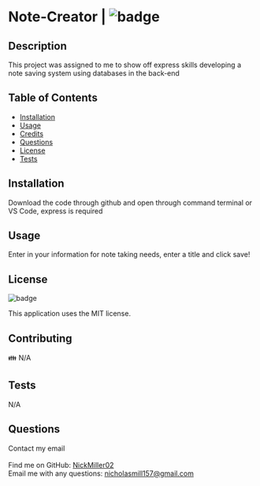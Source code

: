 # Note-Creator | ![badge](https://img.shields.io/badge/license-MIT-brightgreen)<br />

## Description
This project was assigned to me to show off express skills developing a note saving system using
databases in the back-end

## Table of Contents

- [Installation](#installation)
- [Usage](#usage)
- [Credits](#credits)
- [Questions](#questions)
- [License](#license)
- [Tests](#tests)

## Installation
Download the code through github and open through command terminal or VS Code, express is required

## Usage
Enter in your information for note taking needs, enter a title and click save!
## License

![badge](https://img.shields.io/badge/license-MIT-brightgreen)

This application uses the MIT license.

## Contributing
👪 N/A

## Tests
N/A

## Questions
Contact my email<br />
<br />
Find me on GitHub: [NickMiller02](https://github.com/NickMiller02)<br />
Email me with any questions: nicholasmill157@gmail.com<br /><br />